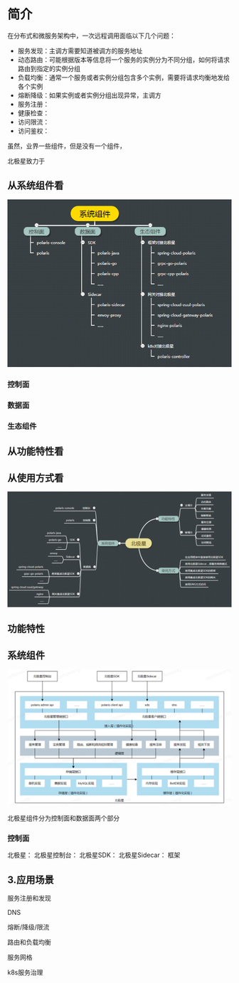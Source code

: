 # 简介

在分布式和微服务架构中，一次远程调用面临以下几个问题：
* 服务发现：主调方需要知道被调方的服务地址
* 动态路由：可能根据版本等信息将一个服务的实例分为不同分组，如何将请求路由到指定的实例分组
* 负载均衡：通常一个服务或者实例分组包含多个实例，需要将请求均衡地发给各个实例
* 熔断降级：如果实例或者实例分组出现异常，主调方
* 服务注册：
* 健康检查：
* 访问限流：
* 访问鉴权：

虽然，业界一些组件，但是没有一个组件，

北极星致力于

## 从系统组件看

![系统组件](简介-系统组件图.png)

### 控制面

### 数据面

### 生态组件

## 从功能特性看


## 从使用方式看


![简介图](北极星是什么-简介图.png)

## 功能特性

## 系统组件

![系统组件图](北极星是什么-简介-系统组件图.png)

北极星组件分为控制面和数据面两个部分

### 控制面

北极星：
北极星控制台：
北极星SDK：
北极星Sidecar：
框架

## 3.应用场景

服务注册和发现

DNS

熔断/降级/限流

路由和负载均衡

服务网格

k8s服务治理

